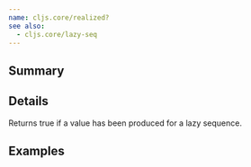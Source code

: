 ```yaml
---
name: cljs.core/realized?
see also:
  - cljs.core/lazy-seq
---
```


## Summary

## Details

Returns true if a value has been produced for a lazy sequence.

## Examples
